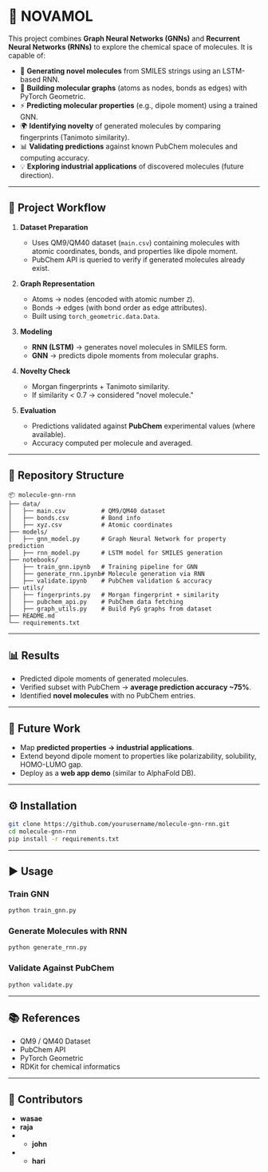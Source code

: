 
# 🧪 NOVAMOL

This project combines **Graph Neural Networks (GNNs)** and **Recurrent Neural Networks (RNNs)** to explore the chemical space of molecules. It is capable of:

* 🧬 **Generating novel molecules** from SMILES strings using an LSTM-based RNN.
* 🔗 **Building molecular graphs** (atoms as nodes, bonds as edges) with PyTorch Geometric.
* ⚡ **Predicting molecular properties** (e.g., dipole moment) using a trained GNN.
* 🌍 **Identifying novelty** of generated molecules by comparing fingerprints (Tanimoto similarity).
* 📊 **Validating predictions** against known PubChem molecules and computing accuracy.
* 💡 **Exploring industrial applications** of discovered molecules (future direction).

---

## 🚀 Project Workflow

1. **Dataset Preparation**

   * Uses QM9/QM40 dataset (`main.csv`) containing molecules with atomic coordinates, bonds, and properties like dipole moment.
   * PubChem API is queried to verify if generated molecules already exist.

2. **Graph Representation**

   * Atoms → nodes (encoded with atomic number `Z`).
   * Bonds → edges (with bond order as edge attributes).
   * Built using `torch_geometric.data.Data`.

3. **Modeling**

   * **RNN (LSTM)** → generates novel molecules in SMILES form.
   * **GNN** → predicts dipole moments from molecular graphs.

4. **Novelty Check**

   * Morgan fingerprints + Tanimoto similarity.
   * If similarity < 0.7 → considered "novel molecule."

5. **Evaluation**

   * Predictions validated against **PubChem** experimental values (where available).
   * Accuracy computed per molecule and averaged.

---

## 📂 Repository Structure

```
📦 molecule-gnn-rnn
├── data/
│   ├── main.csv          # QM9/QM40 dataset
│   ├── bonds.csv         # Bond info
│   ├── xyz.csv           # Atomic coordinates
├── models/
│   ├── gnn_model.py      # Graph Neural Network for property prediction
│   ├── rnn_model.py      # LSTM model for SMILES generation
├── notebooks/
│   ├── train_gnn.ipynb   # Training pipeline for GNN
│   ├── generate_rnn.ipynb# Molecule generation via RNN
│   ├── validate.ipynb    # PubChem validation & accuracy
├── utils/
│   ├── fingerprints.py   # Morgan fingerprint + similarity
│   ├── pubchem_api.py    # PubChem data fetching
│   ├── graph_utils.py    # Build PyG graphs from dataset
├── README.md
└── requirements.txt
```

---

## 📊 Results

* Predicted dipole moments of generated molecules.
* Verified subset with PubChem → **average prediction accuracy \~75%**.
* Identified **novel molecules** with no PubChem entries.

---

## 🔮 Future Work

* Map **predicted properties → industrial applications**.
* Extend beyond dipole moment to properties like polarizability, solubility, HOMO-LUMO gap.
* Deploy as a **web app demo** (similar to AlphaFold DB).

---

## ⚙️ Installation

```bash
git clone https://github.com/yourusername/molecule-gnn-rnn.git
cd molecule-gnn-rnn
pip install -r requirements.txt
```

---

## ▶️ Usage

### Train GNN

```bash
python train_gnn.py
```

### Generate Molecules with RNN

```bash
python generate_rnn.py
```

### Validate Against PubChem

```bash
python validate.py
```

---

## 📚 References

* QM9 / QM40 Dataset
* PubChem API
* PyTorch Geometric
* RDKit for chemical informatics

---

## 👥 Contributors

* **wasae** 
* **raja** 
* * **john** 
* * **hari** 


